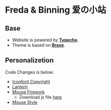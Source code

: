 # Freda & Binning 爱の小站
## Base
* Website is powered by **[Typecho](https://typecho.org/)**.
* Theme is based on **[Brave](https://github.com/zwying0814/Brave)**.
## Personalizetion
Code Changes is below: 
* [Iconfont Copyright](https://github.com/Binning42/love/commit/2544069c2cceebd5d6277e36e6341fa24e05ce31)
* [Lantern](https://github.com/Binning42/love/commit/fce41e623e0be84b350077b31f1ce0fc875dd2e2)
* [Mouse Firework](https://github.com/Binning42/love/commit/ae3e899e7eddafd3183eb93747e4b484193b0cea)
    * Download js file [here](https://www.hcyacg.com/tutorial/Special-effects-of-mouse.html)
* [Mouse Style](https://github.com/Binning42/love/commit/55d4b3d7d5259f44214c6056b18fdc28d6c9c2ac)
